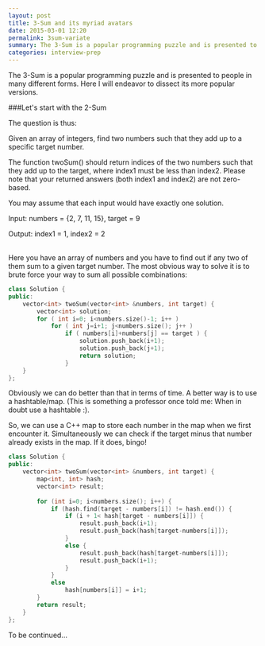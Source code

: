 ```yaml
---
layout: post
title: 3-Sum and its myriad avatars
date: 2015-03-01 12:20
permalink: 3sum-variate
summary: The 3-Sum is a popular programming puzzle and is presented to people in many different forms.
categories: interview-prep
---
```


The 3-Sum is a popular programming puzzle and is presented to people in many different forms. Here I will endeavor to dissect its more popular versions.

###Let's start with the 2-Sum

The question is thus:

<div class="bg-light-gray rounded-para">

<p>Given an array of integers, find two numbers such that they add up to a specific target number.</p>

<p>The function twoSum() should return indices of the two numbers such that they add up to the target, where index1 must be less than index2. Please note that your returned answers (both index1 and index2) are not zero-based.</p>

<p>You may assume that each input would have exactly one solution.</p>

<p>Input: numbers = {2, 7, 11, 15}, target = 9</p>

<p>Output: index1 = 1, index2 = 2</p>
</div>

<br/>
Here you have an array of numbers and you have to find out if any two of them sum to a given target number. The most obvious way to solve it is to brute force your way to sum all possible combinations:

```C++
class Solution {
public:
    vector<int> twoSum(vector<int> &numbers, int target) {
        vector<int> solution;
        for ( int i=0; i<numbers.size()-1; i++ ) 
            for ( int j=i+1; j<numbers.size(); j++ ) 
                if ( numbers[i]+numbers[j] == target ) {
                    solution.push_back(i+1);
                    solution.push_back(j+1);
                    return solution;
                }
    }
};
```

Obviously we can do better than that in terms of time. A better way is to use a hashtable/map. (This is something a professor once told me: When in doubt use a hashtable :).

So, we can use a C++ map to store each number in the map when we first encounter it. Simultaneously we can check if the target minus that number already exists in the map. If it does, bingo!

```C++
class Solution {
public:
    vector<int> twoSum(vector<int> &numbers, int target) {
        map<int, int> hash;
        vector<int> result;
        
        for (int i=0; i<numbers.size(); i++) {
            if (hash.find(target - numbers[i]) != hash.end()) {
                if (i + 1< hash[target - numbers[i]]) {
                    result.push_back(i+1);
                    result.push_back(hash[target-numbers[i]]);
                }
                else {
                    result.push_back(hash[target-numbers[i]]);
                    result.push_back(i+1);
                }
            }
            else
                hash[numbers[i]] = i+1;
        }
        return result;
    }
};
```
To be continued...


